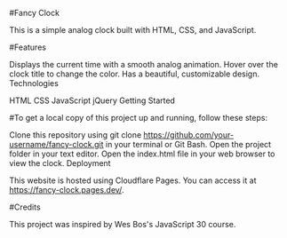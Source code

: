 #Fancy Clock

This is a simple analog clock built with HTML, CSS, and JavaScript.

#Features

Displays the current time with a smooth analog animation.
Hover over the clock title to change the color.
Has a beautiful, customizable design.
Technologies

HTML
CSS
JavaScript
jQuery
Getting Started

#To get a local copy of this project up and running, follow these steps:

Clone this repository using git clone https://github.com/your-username/fancy-clock.git in your terminal or Git Bash.
Open the project folder in your text editor.
Open the index.html file in your web browser to view the clock.
Deployment

This website is hosted using Cloudflare Pages. You can access it at https://fancy-clock.pages.dev/.

#Credits

This project was inspired by Wes Bos's JavaScript 30 course.
